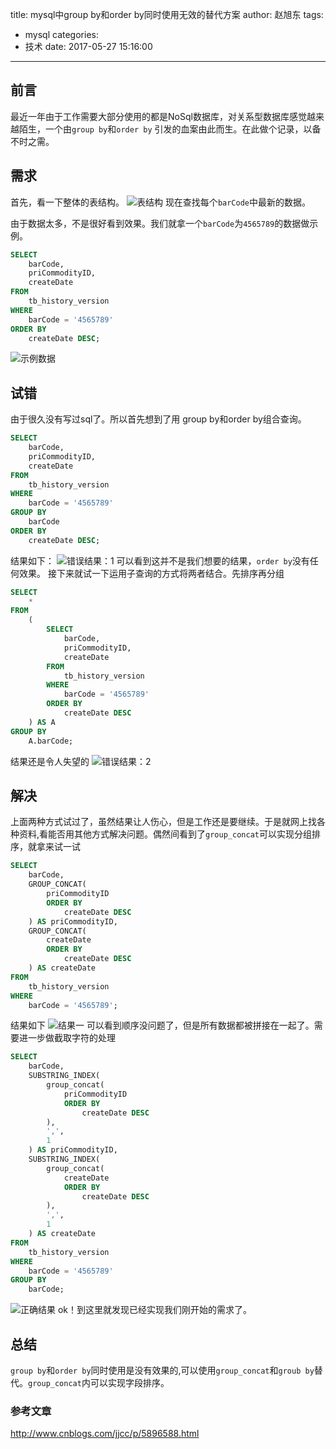 title: mysql中group by和order by同时使用无效的替代方案
author: 赵旭东
tags:
  - mysql
categories:
  - 技术
date: 2017-05-27 15:16:00
---
## 前言
最近一年由于工作需要大部分使用的都是NoSql数据库，对关系型数据库感觉越来越陌生，一个由`group by`和`order by` 引发的血案由此而生。在此做个记录，以备不时之需。

<!--more-->
## 需求
首先，看一下整体的表结构。
![表结构](http://ooqkdlcps.bkt.clouddn.com/blog/20170527/152755344.png?imageslim)
现在查找每个`barCode`中最新的数据。

由于数据太多，不是很好看到效果。我们就拿一个`barCode`为`4565789`的数据做示例。
```sql
SELECT
	barCode,
	priCommodityID,
	createDate
FROM
	tb_history_version
WHERE
	barCode = '4565789'
ORDER BY
	createDate DESC;
```
![示例数据](http://ooqkdlcps.bkt.clouddn.com/blog/20170527/152218972.png?imageslim)
## 试错
由于很久没有写过sql了。所以首先想到了用 group by和order by组合查询。
```sql
SELECT
	barCode,
	priCommodityID,
	createDate
FROM
	tb_history_version
WHERE
	barCode = '4565789'
GROUP BY
	barCode
ORDER BY
	createDate DESC;
```
结果如下：
![错误结果：1](http://ooqkdlcps.bkt.clouddn.com/blog/20170527/153728638.png?imageslim)
可以看到这并不是我们想要的结果，`order by`没有任何效果。
接下来就试一下运用子查询的方式将两者结合。先排序再分组
```sql
SELECT
	*
FROM
	(
		SELECT
			barCode,
			priCommodityID,
			createDate
		FROM
			tb_history_version
		WHERE
			barCode = '4565789'
		ORDER BY
			createDate DESC
	) AS A
GROUP BY
	A.barCode;
```
结果还是令人失望的
![错误结果：2](http://ooqkdlcps.bkt.clouddn.com/blog/20170527/154555875.png?imageslim)
## 解决
上面两种方式试过了，虽然结果让人伤心，但是工作还是要继续。于是就网上找各种资料,看能否用其他方式解决问题。偶然间看到了`group_concat`可以实现分组排序，就拿来试一试
```sql
SELECT
	barCode,
	GROUP_CONCAT(
		priCommodityID
		ORDER BY
			createDate DESC
	) AS priCommodityID,
	GROUP_CONCAT(
		createDate
		ORDER BY
			createDate DESC
	) AS createDate
FROM
	tb_history_version
WHERE
	barCode = '4565789';
```
结果如下
![结果一](http://ooqkdlcps.bkt.clouddn.com/blog/20170527/155933897.png?imageslim)
可以看到顺序没问题了，但是所有数据都被拼接在一起了。需要进一步做截取字符的处理
```sql
SELECT
	barCode,
	SUBSTRING_INDEX(
		group_concat(
			priCommodityID
			ORDER BY
				createDate DESC
		),
		',',
		1
	) AS priCommodityID,
	SUBSTRING_INDEX(
		group_concat(
			createDate
			ORDER BY
				createDate DESC
		),
		',',
		1
	) AS createDate
FROM
	tb_history_version
WHERE
	barCode = '4565789'
GROUP BY
	barCode;
```
![正确结果](http://ooqkdlcps.bkt.clouddn.com/blog/20170527/160406560.png?imageslim)
ok！到这里就发现已经实现我们刚开始的需求了。
## 总结
`group by`和`order by`同时使用是没有效果的,可以使用`group_concat`和`groub by`替代。`group_concat`内可以实现字段排序。
### 参考文章
http://www.cnblogs.com/jjcc/p/5896588.html